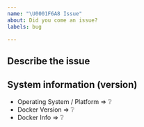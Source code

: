 ```yaml
---
name: "\U0001F6A8 Issue"
about: Did you come an issue?
labels: bug

---
```

<!--
Thanks for reporting an issue 🙌 ❤️

Before opening a new issue, please make sure that we do not have any duplicates already open. You can ensure this by searching the issue list for this repository. If there is a duplicate, please close your issue and add a comment to the existing issue instead.
-->

## Describe the issue
<!-- Please let us know what exactly is the issue with that part of the documentation -->

## System information (version)
<!-- Example
- Operating System / Platform => Windows 64 Bit
- Docker Version => 19.03
-->

- Operating System / Platform => :grey_question:
- Docker Version => :grey_question:
- Docker Info => :grey_question:
